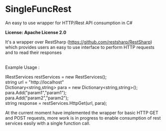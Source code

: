 # SingleFuncRest
An easy to use wrapper for HTTP/Rest API consumption in C#

<b>License: Apache License 2.0</b>

It's a wrapper over RestSharp (https://github.com/restsharp/RestSharp) which provides users an easy to use interface to perform HTTP requests and to read their responses 

<br/>
Example Usage : 

 IRestServices restServices = new RestServices();<br/>
 string url = "http://localhost" <br/>
 Dictionary<string,string> para = new Dictionary<string,string>(); <br/>
 para.Add("param1","param1"); <br/>
 para.Add("param2","param2");<br/>
 string response = restServices.HttpGet(url, para);<br/>
 

At the current moment have implemented the wrapper for basic HTTP GET and POST requests, more work is in progress to enable consumption of rest services easily with a single function call.

